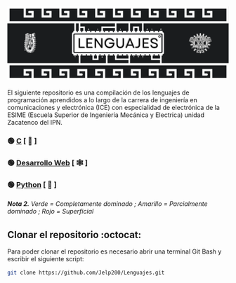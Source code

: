 <div>
  <img src="./imgs/Header_Readme.png"/>
</div>
<br>
El siguiente repositorio es una compilación de los lenguajes de programación aprendidos a lo largo de la carrera de ingeniería en comunicaciones y electrónica (ICE) con especialidad de electrónica de la ESIME (Escuela Superior de Ingeniería Mecánica y Electrica) unidad Zacatenco del IPN.

### :green_circle: <a href="01 - Lenguaje C/Inicio.md">C</a> [ :croissant: ]

### :green_circle: <a href="02 - Desarrollo web/Inicio.md">Desarrollo Web</a> [ :spider_web: ]

### :green_circle: <a href="03 - Python/Inicio.md">Python</a> [ :snake: ]

###### **_Nota 2._** Verde = Completamente dominado ; Amarillo = Parcialmente dominado ; Rojo = Superficial

## Clonar el repositorio :octocat:

Para poder clonar el repositorio es necesario abrir una terminal Git Bash y escribir el siguiente script:

```sh
git clone https://github.com/Jelp200/Lenguajes.git
```
